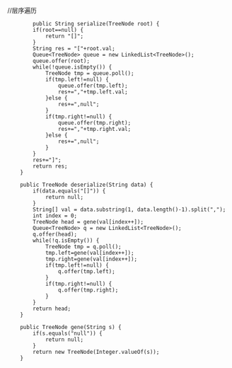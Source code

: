 //层序遍历


	    	public String serialize(TreeNode root) {
	        if(root==null) {
	        	return "[]";
	        }
	    	String res = "["+root.val;
	        Queue<TreeNode> queue = new LinkedList<TreeNode>();
	        queue.offer(root);
	        while(!queue.isEmpty()) {
	        	TreeNode tmp = queue.poll();
	        	if(tmp.left!=null) {
	        		queue.offer(tmp.left);
	        		res+=","+tmp.left.val;
	        	}else {
	        		res+=",null";
	        	}
	        	if(tmp.right!=null) {
	        		queue.offer(tmp.right);
	        		res+=","+tmp.right.val;
	        	}else {
	        		res+=",null";
	        	}
	        }
	        res+="]";
	        return res;
	    }

	    public TreeNode deserialize(String data) {
	        if(data.equals("[]")) {
	        	return null;
	        }
	        String[] val = data.substring(1, data.length()-1).split(",");
	        int index = 0;
	        TreeNode head = gene(val[index++]);
	        Queue<TreeNode> q = new LinkedList<TreeNode>();
	        q.offer(head);
	        while(!q.isEmpty()) {
	        	TreeNode tmp = q.poll();
	        	tmp.left=gene(val[index++]);
	        	tmp.right=gene(val[index++]);
	        	if(tmp.left!=null) {
	        		q.offer(tmp.left);
	        	}
	        	if(tmp.right!=null) {
	        		q.offer(tmp.right);
	        	}
	        }
	        return head;
	    }
	    
	    public TreeNode gene(String s) {
	    	if(s.equals("null")) {
	    		return null;
	    	}
	    	return new TreeNode(Integer.valueOf(s));
	    }
